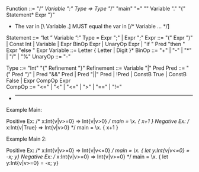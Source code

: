Function ::=
    "/*"    Variable ":" Type => Type   "*/"
    "main" "=" "\" Variable "." "{"    Statement*   Expr    "}" 

- The var in [\ Variable .] MUST equal the var in [/* Variable ... */]

Statement ::= “let ” Variable ”:” Type = Expr ";" | Expr ";"
Expr ::= "(" Expr ")" | Const Int | Variable | Expr BinOp Expr | UnaryOp Expr | "if " Pred "then " Expr "else " Expr
Variable ::= Letter { Letter | Digit }*
BinOp ::= "+" | "-" | "*" | "/" | "%"
UnaryOp ::= "-" 

Type ::= "Int" "{"    Refinement   "}"
Refinement ::= Variable "|" Pred
Pred ::= "(" Pred ")" | Pred "&&" Pred | Pred "||" Pred | !Pred | ConstB True | ConstB False | Expr CompOp Expr  
CompOp ::= "<=" | "<" | "<=" | ">" | "==" | "!="


* ----------------------------------------------------------------------------
Example Main:

Positive Ex: /* x:Int{v|v>=0} => Int{v|v>0} */ main = \x. { x+1 }
Negative Ex: /* x:Int{v|True} => Int{v|v>0} */ main = \x. { x+1 }

Example Main 2:

Positive Ex: /* x:Int{v|v>=0} => Int{v|v<=0} */ main = \x. { let y:Int{v|v<=0} = -x; y}
Negative Ex: /* x:Int{v|v>=0} => Int{v|v>=0} */ main = \x. { let y:Int{v|v>=0} = -x; y}

